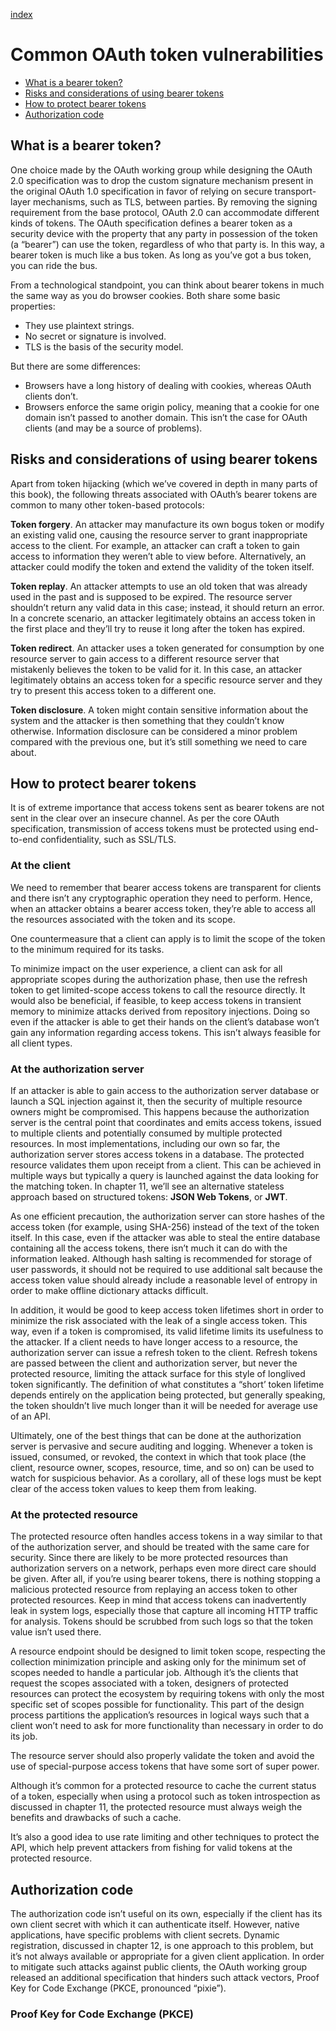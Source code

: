 [index](https://github.com/KiraDiShira/OAuth2/blob/master/README.md#oauth2)

# Common OAuth token vulnerabilities

- [What is a bearer token?](#what-is-a-bearer-token)
- [Risks and considerations of using bearer tokens](#risks-and-considerations-of-using-bearer-tokens)
- [How to protect bearer tokens](#how-to-protect-bearer-tokens)
- [Authorization code](#authorization-code)

## What is a bearer token?

One choice made by the OAuth working group while designing the OAuth 2.0 specification was to drop the custom signature mechanism present in the original OAuth 1.0 specification in favor of relying on secure transport-layer mechanisms, such as TLS, between parties. By removing the signing requirement from the base protocol, OAuth 2.0 can accommodate different kinds of tokens. The OAuth specification defines a bearer token as a security device with the property that any party in possession of the token (a “bearer”) can use the token, regardless of who that party is. In this way, a bearer token is much like a bus token. As long as you’ve got a bus token, you can ride the bus.

From a technological standpoint, you can think about bearer tokens in much the same way as you do browser cookies. Both share some basic properties:

- They use plaintext strings.
- No secret or signature is involved.
- TLS is the basis of the security model.

But there are some differences:

- Browsers have a long history of dealing with cookies, whereas OAuth clients don’t.
- Browsers enforce the same origin policy, meaning that a cookie for one domain isn’t passed to another domain. This isn’t the case for OAuth clients (and may be a source of problems).

## Risks and considerations of using bearer tokens

Apart from token hijacking (which we’ve covered in depth in many parts of this book), the following threats associated with OAuth’s bearer tokens are common to many other token-based protocols:

**Token forgery**. An attacker may manufacture its own bogus token or modify an existing valid one, causing the resource server to grant inappropriate access to the client. For example, an attacker can craft a token to gain access to information they weren’t able to view before. Alternatively, an attacker could modify the token and extend the validity of the token itself.

**Token replay**. An attacker attempts to use an old token that was already used in the past and is supposed to be expired. The resource server shouldn’t return any valid data in this case; instead, it should return an error. In a concrete scenario, an attacker legitimately obtains an access token in the first place and they’ll try to reuse it long after the token has expired.

**Token redirect**. An attacker uses a token generated for consumption by one resource server to gain access to a different resource server that mistakenly believes the token to be valid for it. In this case, an attacker legitimately obtains an access token for a specific resource server and they try to present this access token to a different one.

**Token disclosure**. A token might contain sensitive information about the system and the attacker is then something that they couldn’t know otherwise. Information disclosure can be considered a minor problem compared with the previous one, but it’s still something we need to care about.

## How to protect bearer tokens

It is of extreme importance that access tokens sent as bearer tokens are not sent in the clear over an insecure channel. As per the core OAuth specification, transmission of access tokens must be protected using end-to-end confidentiality, such as SSL/TLS.

### At the client

We need to remember that bearer access tokens are transparent for clients and there isn’t any cryptographic operation they need to perform. Hence, when an attacker obtains a bearer access token, they’re able to access all the resources associated with the token and its scope. 

One countermeasure that a client can apply is to limit the scope of the token to the minimum required for its tasks.

To minimize impact on the user experience, a client can ask for all appropriate scopes during the authorization phase, then use the refresh token to get limited-scope access tokens to call the resource directly. It would also be beneficial, if feasible, to keep access tokens in transient memory to minimize attacks derived from repository injections. Doing so even if the attacker is able to get their hands on the client’s database won’t gain any information regarding access tokens. This isn’t always feasible for all client types.

### At the authorization server

If an attacker is able to gain access to the authorization server database or launch a SQL injection against it, then the security of multiple resource owners might be compromised. This happens because the authorization server is the central point that coordinates and emits access tokens, issued to multiple clients and potentially consumed by multiple protected resources. In most implementations, including our own so far, the authorization server stores access tokens in a database. The protected resource validates them upon receipt from a client. This can be achieved in multiple ways but typically a query is launched against the data looking for the matching token. In chapter 11, we’ll see an alternative stateless approach based on structured tokens: **JSON Web Tokens**, or **JWT**.

As one efficient precaution, the authorization server can store hashes of the access token (for example, using SHA-256) instead of the text of the token itself. In this case, even if the attacker was able to steal the entire database containing all the access tokens, there isn’t much it can do with the information leaked. Although hash salting is recommended for storage of user passwords, it should not be required to use additional salt because the access token value should already include a reasonable level of entropy in order to make offline dictionary attacks difficult.

In addition, it would be good to keep access token lifetimes short in order to minimize the risk associated with the leak of a single access token. This way, even if a token is compromised, its valid lifetime limits its usefulness to the attacker. If a client needs to have longer access to a resource, the authorization server can issue a refresh token to the client. Refresh tokens are passed between the client and authorization server, but never the protected resource, limiting the attack surface for this style of longlived token significantly. The definition of what constitutes a “short’ token lifetime depends entirely on the application being protected, but generally speaking, the token shouldn’t live much longer than it will be needed for average use of an API.

Ultimately, one of the best things that can be done at the authorization server is pervasive and secure auditing and logging. Whenever a token is issued, consumed, or revoked, the context in which that took place (the client, resource owner, scopes, resource, time, and so on) can be used to watch for suspicious behavior. As a corollary, all of these logs must be kept clear of the access token values to keep them from leaking.

### At the protected resource

The protected resource often handles access tokens in a way similar to that of the authorization server, and should be treated with the same care for security. Since there are likely to be more protected resources than authorization servers on a network, perhaps even more direct care should be given. After all, if you’re using bearer tokens, there is nothing stopping a malicious protected resource from replaying an access token to other protected resources. Keep in mind that access tokens can inadvertently leak in system logs, especially those that capture all incoming HTTP traffic for analysis. Tokens should be scrubbed from such logs so that the token value isn’t used there.

A resource endpoint should be designed to limit token scope, respecting the collection minimization principle and asking only for the minimum set of scopes needed to handle a particular job. Although it’s the clients that request the scopes associated with a token, designers of protected resources can protect the ecosystem by requiring tokens with only the most specific set of scopes possible for functionality. This part of the design process partitions the application’s resources in logical ways such that a client won’t need to ask for more functionality than necessary in order to do its job.

The resource server should also properly validate the token and avoid the use of special-purpose access tokens that have some sort of super power.

Although it’s common for a protected resource to cache the current status of a token, especially when using a protocol such as token introspection as discussed in chapter 11, the protected resource must always weigh the benefits and drawbacks of such a cache. 

It’s also a good idea to use rate limiting and other techniques to protect the API, which help prevent attackers from fishing for valid tokens at the protected resource.

## Authorization code

The authorization code isn’t useful on its own, especially if the client has its own client secret with which it can authenticate itself. However, native applications, have specific problems with client secrets. Dynamic registration, discussed in chapter 12, is one approach to this problem, but it’s not always available or appropriate for a given client application. In order to mitigate such attacks against public clients, the OAuth working group released an additional specification that hinders such attack vectors, Proof Key for Code Exchange (PKCE, pronounced “pixie”).

### Proof Key for Code Exchange (PKCE)
